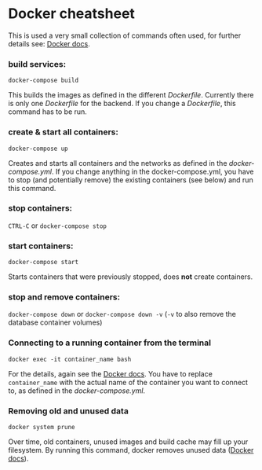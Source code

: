 # Docker cheatsheet 

This is used a very small collection of commands often used, for further details see: 
[Docker docs](https://docs.docker.com/compose/reference/overview/#command-options-overview-and-help).

### build services:
`docker-compose build` 

This builds the images as defined in the different _Dockerfile_. Currently there is only one _Dockerfile_ for the backend.
If you change a _Dockerfile_, this command has to be run.

### create & start all containers:
`docker-compose up`

Creates and starts all containers and the networks as defined in the _docker-compose.yml_. If you change anything in
the docker-compose.yml, you have to stop (and potentially remove) the existing containers (see below) and run this 
command.

### stop containers:
`CTRL-C` or `docker-compose stop`

### start containers:
`docker-compose start`

Starts containers that were previously stopped, does __not__ create containers.

### stop and remove containers: 
`docker-compose down` or `docker-compose down -v` (`-v` to also remove the database container volumes)

### Connecting to a running container from the terminal
`docker exec -it container_name bash`

For the details, again see the [Docker docs](https://docs.docker.com/engine/reference/commandline/exec/). You have 
to replace `container_name` with the actual name of the container you want to connect to, as defined in the 
_docker-compose.yml_.

### Removing old and unused data
`docker system prune` 

Over time, old containers, unused images and build cache may fill up your filesystem. By running this command, docker 
removes unused data ([Docker docs](https://docs.docker.com/engine/reference/commandline/system_prune/)).